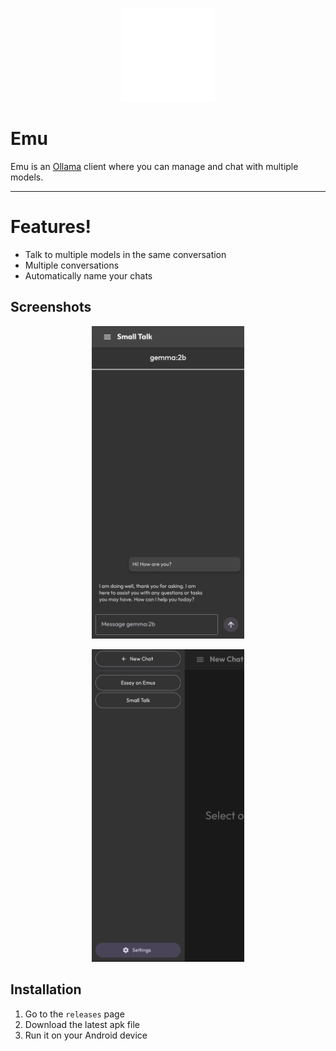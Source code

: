 <p align="center"><img height="150" src="https://github.com/Calvicii/Emu/blob/master/assets/images/emu.png"></p>

# Emu

Emu is an [Ollama](https://github.com/ollama/ollama) client where you can manage and chat with multiple models.

---

# Features!
- Talk to multiple models in the same conversation
- Multiple conversations
- Automatically name your chats

## Screenshots
<p align="center"><img height="500" src="https://github.com/Calvicii/Emu/blob/master/assets/images/Screenshot_0.png"></p>
<p align="center"><img height="500" src="https://github.com/Calvicii/Emu/blob/master/assets/images/Screenshot_1.png"></p>

## Installation
1. Go to the `releases` page
2. Download the latest apk file
3. Run it on your Android device